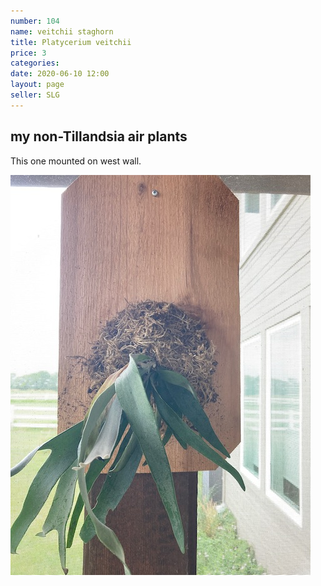 ```yaml
---
number: 104
name: veitchii staghorn
title: Platycerium veitchii
price: 3
categories: 
date: 2020-06-10 12:00
layout: page
seller: SLG
---
```

## my non-Tillandsia air plants

This one mounted on west wall.

!["Platycerium veitchii"](/i/IMG_0211.jpeg "Platycerium veitchii")
